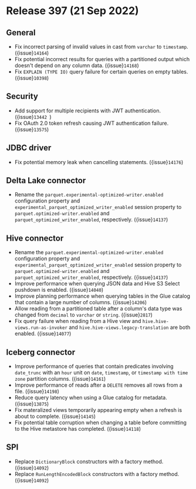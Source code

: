 # Release 397 (21 Sep 2022)

## General

* Fix incorrect parsing of invalid values in cast from `varchar` to `timestamp`. ({issue}`14164`)
* Fix potential incorrect results for queries with a partitioned output which
  doesn't depend on any column data. ({issue}`14168`)
* Fix `EXPLAIN (TYPE IO)` query failure for certain queries on empty tables. ({issue}`10398`)

## Security

* Add support for multiple recipients with JWT authentication. ({issue}`13442 `)
* Fix OAuth 2.0 token refresh causing JWT authentication failure. ({issue}`13575`)

## JDBC driver

* Fix potential memory leak when cancelling statements. ({issue}`14176`)

## Delta Lake connector

* Rename the `parquet.experimental-optimized-writer.enabled` configuration
  property and `experimental_parquet_optimized_writer_enabled` session property
  to `parquet.optimized-writer.enabled` and `parquet_optimized_writer_enabled`,
  respectively. ({issue}`14137`)

## Hive connector

* Rename the `parquet.experimental-optimized-writer.enabled` configuration
  property and `experimental_parquet_optimized_writer_enabled` session property
  to `parquet.optimized-writer.enabled` and `parquet_optimized_writer_enabled`,
  respectively. ({issue}`14137`)
* Improve performance when querying JSON data and Hive S3 Select pushdown is
  enabled. ({issue}`14040`)
* Improve planning performance when querying tables in the Glue catalog that
  contain a large number of columns. ({issue}`14206`)
* Allow reading from a partitioned table after a column's data type was changed
  from `decimal` to `varchar` or `string`. ({issue}`2817`)
* Fix query failure when reading from a Hive view and
  `hive.hive-views.run-as-invoker` and `hive.hive-views.legacy-translation` are
  both enabled. ({issue}`14077`)

## Iceberg connector

* Improve performance of queries that contain predicates involving `date_trunc`
  with an `hour` unit on `date`, `timestamp`, or `timestamp with time zone`
  partition columns. ({issue}`14161`)
* Improve performance of reads after a `DELETE` removes all rows from a file. ({issue}`14198`)
* Reduce query latency when using a Glue catalog for metadata. ({issue}`13875`)
* Fix materalized views temporarily appearing empty when a refresh is about to
  complete. ({issue}`14145`)
* Fix potential table corruption when changing a table before committing to the
  Hive metastore has completed. ({issue}`14118`)

## SPI

* Replace `DictionaryBlock` constructors with a factory method. ({issue}`14092`)
* Replace `RunLengthEncodedBlock` constructors with a factory method. ({issue}`14092`)
